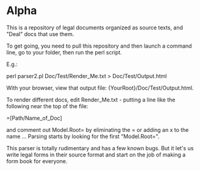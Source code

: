 Alpha
=====

This is a repository of legal documents organized as source texts, and "Deal" docs that use them. 

To get going, you need to pull this repository and then launch a command line, go to your folder, then run the perl script.  

E.g.:

perl parser2.pl Doc/Test/Render_Me.txt > Doc/Test/Output.html

With your browser, view that output file:  {YourRoot}/Doc/Test/Output.html.  

To render different docs, edit Render_Me.txt - putting a line like the following near the top of the file:

=[Path/Name_of_Doc]

and comment out Model.Root= by eliminating the = or adding an x to the name ... Parsing starts by looking for the first "Model.Root=".  


This parser is totally rudimentary and has a few known bugs.  But it let's us write legal forms in their source format and start on the job of making a form book for everyone. 


